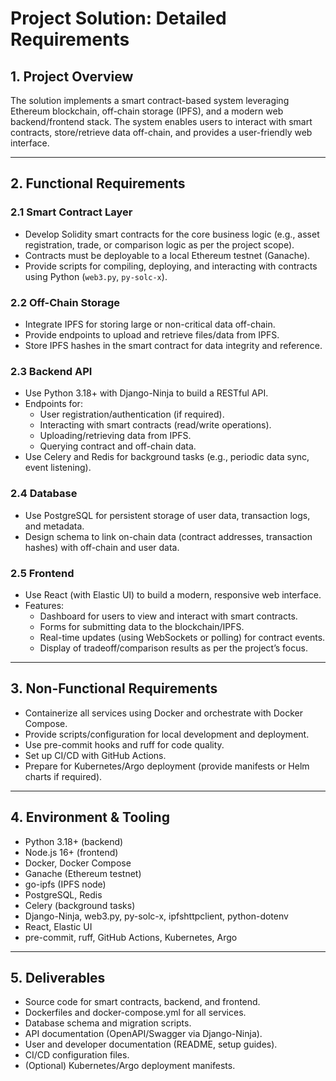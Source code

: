 # Project Solution: Detailed Requirements

## 1. Project Overview

The solution implements a smart contract-based system leveraging Ethereum blockchain, off-chain storage (IPFS), and a modern web backend/frontend stack. The system enables users to interact with smart contracts, store/retrieve data off-chain, and provides a user-friendly web interface.

---

## 2. Functional Requirements

### 2.1 Smart Contract Layer

- Develop Solidity smart contracts for the core business logic (e.g., asset registration, trade, or comparison logic as per the project scope).
- Contracts must be deployable to a local Ethereum testnet (Ganache).
- Provide scripts for compiling, deploying, and interacting with contracts using Python (`web3.py`, `py-solc-x`).

### 2.2 Off-Chain Storage

- Integrate IPFS for storing large or non-critical data off-chain.
- Provide endpoints to upload and retrieve files/data from IPFS.
- Store IPFS hashes in the smart contract for data integrity and reference.

### 2.3 Backend API

- Use Python 3.18+ with Django-Ninja to build a RESTful API.
- Endpoints for:
  - User registration/authentication (if required).
  - Interacting with smart contracts (read/write operations).
  - Uploading/retrieving data from IPFS.
  - Querying contract and off-chain data.
- Use Celery and Redis for background tasks (e.g., periodic data sync, event listening).

### 2.4 Database

- Use PostgreSQL for persistent storage of user data, transaction logs, and metadata.
- Design schema to link on-chain data (contract addresses, transaction hashes) with off-chain and user data.

### 2.5 Frontend

- Use React (with Elastic UI) to build a modern, responsive web interface.
- Features:
  - Dashboard for users to view and interact with smart contracts.
  - Forms for submitting data to the blockchain/IPFS.
  - Real-time updates (using WebSockets or polling) for contract events.
  - Display of tradeoff/comparison results as per the project’s focus.

---

## 3. Non-Functional Requirements

- Containerize all services using Docker and orchestrate with Docker Compose.
- Provide scripts/configuration for local development and deployment.
- Use pre-commit hooks and ruff for code quality.
- Set up CI/CD with GitHub Actions.
- Prepare for Kubernetes/Argo deployment (provide manifests or Helm charts if required).

---

## 4. Environment & Tooling

- Python 3.18+ (backend)
- Node.js 16+ (frontend)
- Docker, Docker Compose
- Ganache (Ethereum testnet)
- go-ipfs (IPFS node)
- PostgreSQL, Redis
- Celery (background tasks)
- Django-Ninja, web3.py, py-solc-x, ipfshttpclient, python-dotenv
- React, Elastic UI
- pre-commit, ruff, GitHub Actions, Kubernetes, Argo

---

## 5. Deliverables

- Source code for smart contracts, backend, and frontend.
- Dockerfiles and docker-compose.yml for all services.
- Database schema and migration scripts.
- API documentation (OpenAPI/Swagger via Django-Ninja).
- User and developer documentation (README, setup guides).
- CI/CD configuration files.
- (Optional) Kubernetes/Argo deployment manifests.